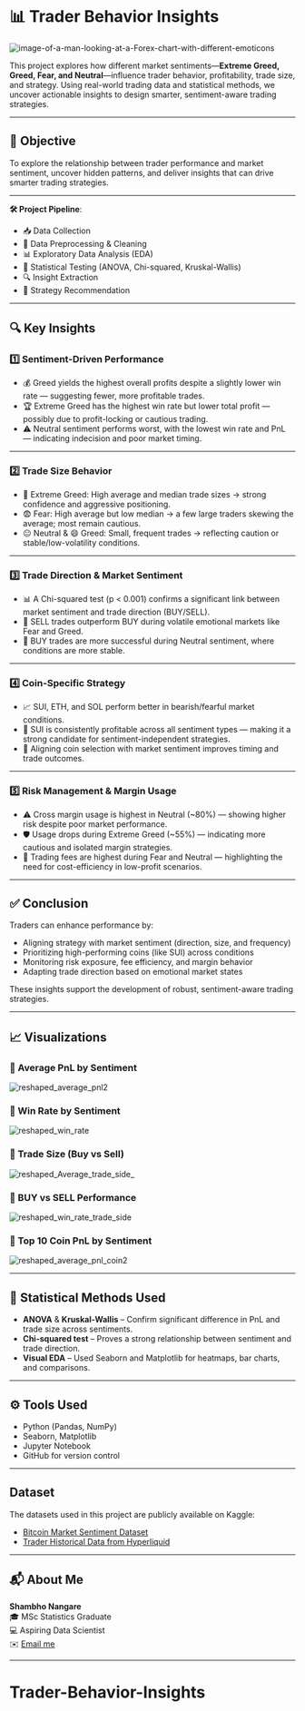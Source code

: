 # 📊 Trader Behavior Insights

![image-of-a-man-looking-at-a-Forex-chart-with-different-emoticons](https://github.com/user-attachments/assets/d29ed6db-67cc-489e-b829-7b6f7768e022)


This project explores how different market sentiments—**Extreme Greed, Greed, Fear, and Neutral**—influence trader behavior, profitability, trade size, and strategy. Using real-world trading data and statistical methods, we uncover actionable insights to design smarter, sentiment-aware trading strategies.

---

## 🎯 Objective

To explore the relationship between trader performance and market sentiment, uncover hidden patterns, and deliver insights that can drive smarter trading strategies.

---

**🛠 Project Pipeline**:
- 📥 Data Collection
- 🧹 Data Preprocessing & Cleaning
- 📊 Exploratory Data Analysis (EDA)
- 🧪 Statistical Testing (ANOVA, Chi-squared, Kruskal-Wallis)
- 🔍 Insight Extraction
- 🎯 Strategy Recommendation 

---

## 🔍 Key Insights

### 1️⃣ Sentiment-Driven Performance

- 💰 Greed yields the highest overall profits despite a slightly lower win rate — suggesting fewer, more profitable trades.
- 🏆 Extreme Greed has the highest win rate but lower total profit — possibly due to profit-locking or cautious trading.
- ⚠️ Neutral sentiment performs worst, with the lowest win rate and PnL — indicating indecision and poor market timing.

---

### 2️⃣ Trade Size Behavior

- 🚀 Extreme Greed: High average and median trade sizes → strong confidence and aggressive positioning.
- 😨 Fear: High average but low median → a few large traders skewing the average; most remain cautious.
- 😐 Neutral & 😄 Greed: Small, frequent trades → reflecting caution or stable/low-volatility conditions.

---

### 3️⃣ Trade Direction & Market Sentiment

- 📊 A Chi-squared test (p < 0.001) confirms a significant link between market sentiment and trade direction (BUY/SELL).
- 🔻 SELL trades outperform BUY during volatile emotional markets like Fear and Greed.
- 🔼 BUY trades are more successful during Neutral sentiment, where conditions are more stable.

---

### 4️⃣ Coin-Specific Strategy

- 📈 SUI, ETH, and SOL perform better in bearish/fearful market conditions.
- 🏅 SUI is consistently profitable across all sentiment types — making it a strong candidate for sentiment-independent strategies.
- 🎯 Aligning coin selection with market sentiment improves timing and trade outcomes.

---

### 5️⃣ Risk Management & Margin Usage

- ⚠️ Cross margin usage is highest in Neutral (~80%) — showing higher risk despite poor market performance.
- 🛡️ Usage drops during Extreme Greed (~55%) — indicating more cautious and isolated margin strategies.
- 💸 Trading fees are highest during Fear and Neutral — highlighting the need for cost-efficiency in low-profit scenarios.

---

## ✅ Conclusion

Traders can enhance performance by:

- Aligning strategy with market sentiment (direction, size, and frequency)
- Prioritizing high-performing coins (like SUI) across conditions
- Monitoring risk exposure, fee efficiency, and margin behavior
- Adapting trade direction based on emotional market states

These insights support the development of robust, sentiment-aware trading strategies.

---

## 📈 Visualizations

### 🔹 Average PnL by Sentiment
![reshaped_average_pnl2](https://github.com/user-attachments/assets/339bcf5c-a8b6-4a9b-88f4-d270f6055df4)

### 🔹 Win Rate by Sentiment
![reshaped_win_rate](https://github.com/user-attachments/assets/c45834d7-8849-4c14-947e-9b4b8754264b)

### 🔹 Trade Size (Buy vs Sell)
![reshaped_Average_trade_side_](https://github.com/user-attachments/assets/0bd86b5b-27bf-4972-ae66-298ba83abca5)

### 🔹 BUY vs SELL Performance
![reshaped_win_rate_trade_side](https://github.com/user-attachments/assets/13002964-d11b-4d72-8c7b-5f972d62a7ec)

### 🔹 Top 10 Coin PnL by Sentiment
![reshaped_average_pnl_coin2](https://github.com/user-attachments/assets/ce196f41-ba45-47ad-bd2f-82369a6cb8f9)

---

## 🧪 Statistical Methods Used

- **ANOVA** & **Kruskal-Wallis** – Confirm significant difference in PnL and trade size across sentiments.
- **Chi-squared test** – Proves a strong relationship between sentiment and trade direction.
- **Visual EDA** – Used Seaborn and Matplotlib for heatmaps, bar charts, and comparisons.

---

## ⚙️ Tools Used

- Python (Pandas, NumPy)
- Seaborn, Matplotlib
- Jupyter Notebook
- GitHub for version control

---

## Dataset

The datasets used in this project are publicly available on Kaggle:

- [Bitcoin Market Sentiment Dataset](https://www.kaggle.com/datasets/shambhosatishnangsre/bitcoin-market-sentiment-dataset)
- [Trader Historical Data from Hyperliquid](https://www.kaggle.com/datasets/shambhosatishnangsre/historical-trader-data)

---

## 📬 About Me

**Shambho Nangare**  
🎓 MSc Statistics Graduate  
💻 Aspiring Data Scientist  
✉️ [Email me](mailto:nangareshambho@gmail.com)

---
# Trader-Behavior-Insights
